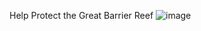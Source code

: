 Help Protect the Great Barrier Reef
![image](https://user-images.githubusercontent.com/99066414/155345054-28be20e2-50c2-45a0-9979-3d0da4165e61.png)
